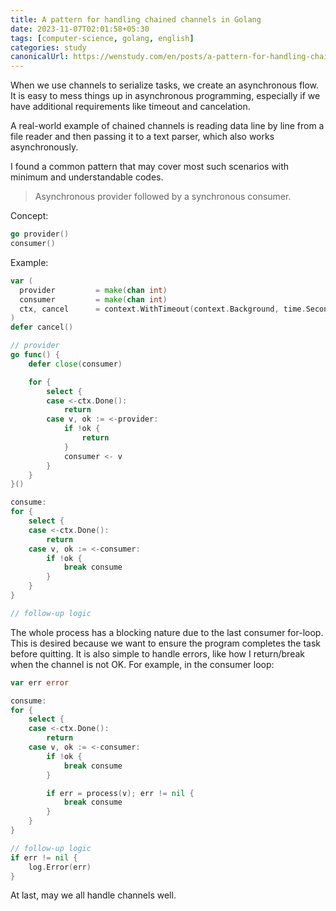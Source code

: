 ```yaml
---
title: A pattern for handling chained channels in Golang
date: 2023-11-07T02:01:58+05:30
tags: [computer-science, golang, english]
categories: study 
canonicalUrl: https://wenstudy.com/en/posts/a-pattern-for-handling-chained-channels-in-golang/
---
```


When we use channels to serialize tasks, we create an asynchronous flow. It is easy to mess things up in asynchronous programming, especially if we have additional requirements like timeout and cancelation.

A real-world example of chained channels is reading data line by line from a file reader and then passing it to a text parser, which also works asynchronously.

I found a common pattern that may cover most such scenarios with minimum and understandable codes.

> Asynchronous provider followed by a synchronous consumer.

Concept:

```go
go provider()
consumer()
```

Example:

```go
var (
  provider         = make(chan int)
  consumer         = make(chan int)
  ctx, cancel      = context.WithTimeout(context.Background, time.Second)
)
defer cancel()

// provider
go func() {
    defer close(consumer)

    for {
        select {
        case <-ctx.Done():
            return
        case v, ok := <-provider:
            if !ok {
                return
            }
            consumer <- v
        }
    }
}()

consume:
for {
    select {
    case <-ctx.Done():
        return
    case v, ok := <-consumer:
        if !ok {
            break consume
        }
    }
}

// follow-up logic
```

The whole process has a blocking nature due to the last consumer for-loop. This is desired because we want to ensure the program completes the task before quitting.
It is also simple to handle errors, like how I return/break when the channel is not OK. For example, in the consumer loop:

```go
var err error

consume:
for {
    select {
    case <-ctx.Done():
        return
    case v, ok := <-consumer:
        if !ok {
            break consume
        }

        if err = process(v); err != nil {
            break consume
        }
    }
}

// follow-up logic
if err != nil {
    log.Error(err)
}
```

At last, may we all handle channels well.

